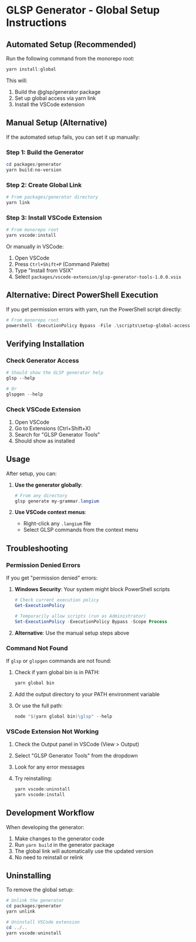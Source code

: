 # GLSP Generator - Global Setup Instructions

## Automated Setup (Recommended)

Run the following command from the monorepo root:

```powershell
yarn install:global
```

This will:
1. Build the @glsp/generator package
2. Set up global access via yarn link
3. Install the VSCode extension

## Manual Setup (Alternative)

If the automated setup fails, you can set it up manually:

### Step 1: Build the Generator

```powershell
cd packages/generator
yarn build:no-version
```

### Step 2: Create Global Link

```powershell
# From packages/generator directory
yarn link
```

### Step 3: Install VSCode Extension

```powershell
# From monorepo root
yarn vscode:install
```

Or manually in VSCode:
1. Open VSCode
2. Press `Ctrl+Shift+P` (Command Palette)
3. Type "Install from VSIX"
4. Select `packages/vscode-extension/glsp-generator-tools-1.0.0.vsix`

## Alternative: Direct PowerShell Execution

If you get permission errors with yarn, run the PowerShell script directly:

```powershell
# From monorepo root
powershell -ExecutionPolicy Bypass -File .\scripts\setup-global-access.ps1
```

## Verifying Installation

### Check Generator Access

```powershell
# Should show the GLSP generator help
glsp --help

# Or
glspgen --help
```

### Check VSCode Extension

1. Open VSCode
2. Go to Extensions (Ctrl+Shift+X)
3. Search for "GLSP Generator Tools"
4. Should show as installed

## Usage

After setup, you can:

1. **Use the generator globally**:
   ```powershell
   # From any directory
   glsp generate my-grammar.langium
   ```

2. **Use VSCode context menus**:
   - Right-click any `.langium` file
   - Select GLSP commands from the context menu

## Troubleshooting

### Permission Denied Errors

If you get "permission denied" errors:

1. **Windows Security**: Your system might block PowerShell scripts
   ```powershell
   # Check current execution policy
   Get-ExecutionPolicy
   
   # Temporarily allow scripts (run as Administrator)
   Set-ExecutionPolicy -ExecutionPolicy Bypass -Scope Process
   ```

2. **Alternative**: Use the manual setup steps above

### Command Not Found

If `glsp` or `glspgen` commands are not found:

1. Check if yarn global bin is in PATH:
   ```powershell
   yarn global bin
   ```

2. Add the output directory to your PATH environment variable

3. Or use the full path:
   ```powershell
   node "$(yarn global bin)\glsp" --help
   ```

### VSCode Extension Not Working

1. Check the Output panel in VSCode (View > Output)
2. Select "GLSP Generator Tools" from the dropdown
3. Look for any error messages

4. Try reinstalling:
   ```powershell
   yarn vscode:uninstall
   yarn vscode:install
   ```

## Development Workflow

When developing the generator:

1. Make changes to the generator code
2. Run `yarn build` in the generator package
3. The global link will automatically use the updated version
4. No need to reinstall or relink

## Uninstalling

To remove the global setup:

```powershell
# Unlink the generator
cd packages/generator
yarn unlink

# Uninstall VSCode extension
cd ../..
yarn vscode:uninstall
```